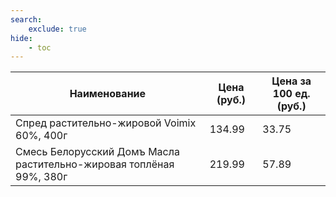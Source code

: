 ```yaml
---
search:
    exclude: true
hide:
    - toc
---
```


| Наименование | Цена (руб.) | Цена за 100 ед. (руб.) |
| -- | -- | -- |
| Спред растительно-жировой Voimix 60%, 400г | 134.99 | 33.75 |
| Смесь Белорусский Домъ Масла растительно-жировая топлёная 99%, 380г | 219.99 | 57.89 |
